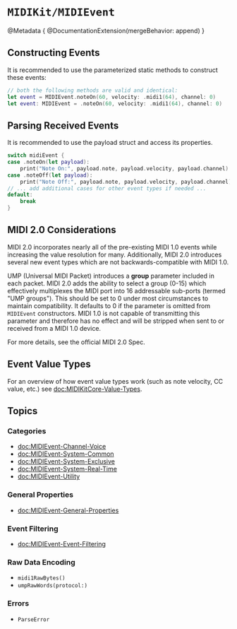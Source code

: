 # ``MIDIKit/MIDIEvent``

@Metadata {
    @DocumentationExtension(mergeBehavior: append)
}

## Constructing Events

It is recommended to use the parameterized static methods to construct these events:

```swift
// both the following methods are valid and identical:
let event = MIDIEvent.noteOn(60, velocity: .midi1(64), channel: 0)
let event: MIDIEvent = .noteOn(60, velocity: .midi1(64), channel: 0)
```

## Parsing Received Events

It is recommended to use the payload struct and access its properties.

```swift
switch midiEvent {
case .noteOn(let payload):
    print("Note On:", payload.note, payload.velocity, payload.channel)
case .noteOff(let payload):
    print("Note Off:", payload.note, payload.velocity, payload.channel)
// ... add additional cases for other event types if needed ...
default:
    break
}
```

## MIDI 2.0 Considerations

MIDI 2.0 incorporates nearly all of the pre-existing MIDI 1.0 events while increasing the value resolution for many. Additionally, MIDI 2.0 introduces several new event types which are not backwards-compatible with MIDI 1.0.

UMP (Universal MIDI Packet) introduces a **group** parameter included in each packet. MIDI 2.0 adds the ability to select a group (0-15) which effectively multiplexes the MIDI port into 16 addressable sub-ports (termed "UMP groups"). This should be set to 0 under most circumstances to maintain compatibility. It defaults to 0 if the parameter is omitted from `MIDIEvent` constructors. MIDI 1.0 is not capable of transmitting this parameter and therefore has no effect and will be stripped when sent to or received from a MIDI 1.0 device.

For more details, see the official MIDI 2.0 Spec.

## Event Value Types

For an overview of how event value types work (such as note velocity, CC value, etc.) see <doc:MIDIKitCore-Value-Types>.

## Topics

### Categories

- <doc:MIDIEvent-Channel-Voice>
- <doc:MIDIEvent-System-Common>
- <doc:MIDIEvent-System-Exclusive>
- <doc:MIDIEvent-System-Real-Time>
- <doc:MIDIEvent-Utility>

### General Properties

- <doc:MIDIEvent-General-Properties>

### Event Filtering

- <doc:MIDIEvent-Event-Filtering>

### Raw Data Encoding

- ``midi1RawBytes()``
- ``umpRawWords(protocol:)``

### Errors

- ``ParseError``